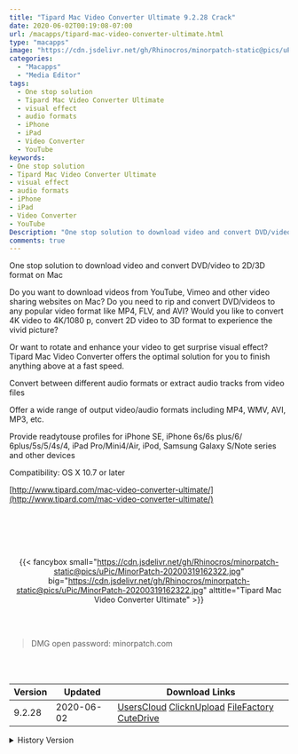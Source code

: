 ```yaml
---
title: "Tipard Mac Video Converter Ultimate 9.2.28 Crack"
date: 2020-06-02T00:19:08-07:00
url: /macapps/tipard-mac-video-converter-ultimate.html
type: "macapps"
image: "https://cdn.jsdelivr.net/gh/Rhinocros/minorpatch-static@pics/uPic/J3EIpy.png"
categories:
  - "Macapps"
  - "Media Editor"
tags:
  - One stop solution
  - Tipard Mac Video Converter Ultimate
  - visual effect
  - audio formats
  - iPhone
  - iPad
  - Video Converter
  - YouTube
keywords:
- One stop solution
- Tipard Mac Video Converter Ultimate
- visual effect
- audio formats
- iPhone
- iPad
- Video Converter
- YouTube
Description: "One stop solution to download video and convert DVD/video to 2D/3D format on Mac"
comments: true
---
```


One stop solution to download video and convert DVD/video to 2D/3D format on Mac

Do you want to download videos from YouTube, Vimeo and other video sharing websites on Mac? Do you need to rip and convert DVD/videos to any popular video format like MP4, FLV, and AVI? Would you like to convert 4K video to 4K/1080 p, convert 2D video to 3D format to experience the vivid picture?

Or want to rotate and enhance your video to get surprise visual effect? Tipard Mac Video Converter offers the optimal solution for you to finish anything above at a fast speed.

Convert between different audio formats or extract audio tracks from video files

Offer a wide range of output video/audio formats including MP4, WMV, AVI, MP3, etc.

Provide readytouse profiles for iPhone SE, iPhone 6s/6s plus/6/ 6plus/5s/5/4s/4, iPad Pro/Mini4/Air, iPod, Samsung Galaxy S/Note series and other devices

Compatibility: OS X 10.7 or later

[http://www.tipard.com/mac-video-converter-ultimate/](http://www.tipard.com/mac-video-converter-ultimate/)

<br/>
<br/>
<script async src="https://pagead2.googlesyndication.com/pagead/js/adsbygoogle.js"></script>
<ins class="adsbygoogle"
     style="display:block; text-align:center;"
     data-ad-layout="in-article"
     data-ad-format="fluid"
     data-ad-client="ca-pub-8746275014476192"
     data-ad-slot="5144997159"></ins>
<script>
     (adsbygoogle = window.adsbygoogle || []).push({});
</script>
<br/>
<br/>


<center>

{{< fancybox small="https://cdn.jsdelivr.net/gh/Rhinocros/minorpatch-static@pics/uPic/MinorPatch-20200319162322.jpg" big="https://cdn.jsdelivr.net/gh/Rhinocros/minorpatch-static@pics/uPic/MinorPatch-20200319162322.jpg" alttitle="Tipard Mac Video Converter Ultimate" >}}

</center>

<br/>
<br/>


> DMG open password: minorpatch.com

<br/>

<br/>
<div id="history_version" class="history_version">

| Version | Updated | Download Links |
| ---- | ---- | ---- |
| 9.2.28 | 2020-06-02 | [UsersCloud](https://ouo.io/IPCVWK)   [ClicknUpload](https://ouo.io/EP4vOte)   [FileFactory](https://ouo.io/YeJWMVa)   [CuteDrive](https://ouo.io/mt2Cgp) |
<details>
<summary>History Version</summary>

| Version | Updated | Download Links |
| ---- | ---- | ---- |
| 9.2.26 | 2020-04-12 | [UsersCloud](https://ouo.io/GY0ylHz)   [ClicknUpload](https://ouo.io/MU5gna)   [FileFactory](https://ouo.io/ifQgZ0h)   [CuteDrive](https://ouo.io/pur9A9) |
| 9.2.22 | 2020-03-19 | [UsersCloud](https://ouo.io/Kznjz4j)   [ClicknUpload](https://ouo.io/V5dU3W)   [FileFactory](https://ouo.io/cvGm6K)   [CuteDrive](https://ouo.io/RYIWr3) |
</details>

</div>
